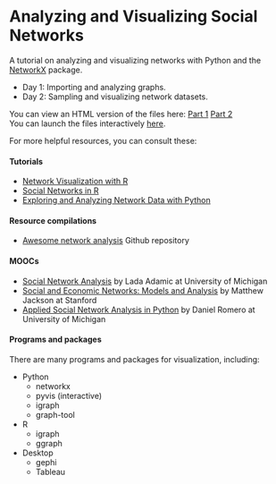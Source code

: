 # Analyzing and Visualizing Social Networks
A tutorial on analyzing and visualizing networks with Python and the [NetworkX](https://networkx.github.io/documentation/stable/index.html) package.

- Day 1: Importing and analyzing graphs.
- Day 2: Sampling and visualizing network datasets.

You can view an HTML version of the files here: [Part 1](https://nbviewer.jupyter.org/github/khof312/networks_tutorial/blob/master/tutorial_part_1_analyze_nbviewer.ipynb?flush_cache=True)  [Part 2](https://nbviewer.jupyter.org/github/khof312/networks_tutorial/blob/master/tutorial_part_2_visualize_nbviewer.ipynb?flush_cache=True)   
You can launch the files interactively [here](https://mybinder.org/v2/gh/khof312/networks_tutorial_backup/master).


For more helpful resources, you can consult these:

#### Tutorials
- [Network Visualization with R](http://kateto.net/network-visualization)
- [Social Networks in R](http://www.shizukalab.com/toolkits/sna) 
- [Exploring and Analyzing Network Data with Python](https://programminghistorian.org/en/lessons/exploring-and-analyzing-network-data-with-python)

#### Resource compilations
- [Awesome network analysis](https://github.com/briatte/awesome-network-analysis) Github repository

#### MOOCs
- [Social Network Analysis](https://ai.umich.edu/portfolio/social-network-analysis/) by Lada Adamic at University of Michigan
- [Social and Economic Networks: Models and Analysis](https://www.coursera.org/learn/social-economic-networks) by Matthew Jackson at Stanford
- [Applied Social Network Analysis in Python](https://www.coursera.org/learn/python-social-network-analysis) by Daniel Romero at University of Michigan

#### Programs and packages
There are many programs and packages for visualization, including:

- Python
   - networkx
   - pyvis (interactive)
   - igraph
   - graph-tool
- R
   - igraph
   - ggraph
- Desktop
   - gephi
   - Tableau
